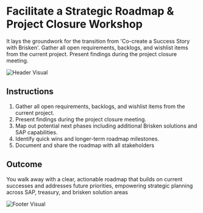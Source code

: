 # Facilitate a Strategic Roadmap & Project Closure Workshop

It lays the groundwork for the transition from 'Co-create a Success Story with Brisken'. Gather all open requirements, backlogs, and wishlist items from the current project. Present findings during the project closure meeting.

![Header Visual](https://raw.githubusercontent.com/BriskenFinancials/use-case-template/main/cards/assets/UC10000426-Y-02-top.png)

## Instructions

1. Gather all open requirements, backlogs, and wishlist items from the current project.
2. Present findings during the project closure meeting.
3. Map out potential next phases including additional Brisken solutions and SAP capabilities.
4. Identify quick wins and longer-term roadmap milestones.
5. Document and share the roadmap with all stakeholders

## Outcome

You walk away with a clear, actionable roadmap that builds on current successes and addresses future priorities, empowering strategic planning across SAP, treasury, and brisken solution areas

![Footer Visual](https://raw.githubusercontent.com/BriskenFinancials/use-case-template/main/cards/assets/UC10000426-Y-02-bottom.png)